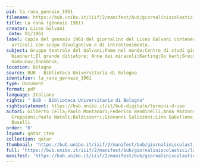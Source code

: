 ```yaml
---
pid: la_rana_gennaio_1961
filename: https://bub.unibo.it/iiif/2/manifest/bub/giornaliniscolastici/larana/jpg/1961.json
title: La rana (gennaio 1961)
creator: Liceo Galvani
_date: 01/1961
label: Copia del gennaio 1961 del giornalino del Liceo Galvani contenente tredici
  articoli con scopo divulgativo e di intrattenimento.
subject: Gruppo teatrale del Galvani;Fame nel mondo;Centro di studi giornalistici;Giovani;quadri;arte;Ernst
  Wiechert;Il grande dittatore; Anna dei miracoli;Karting;Go kart;Greco;Moussorgsky;Boris
  Godounov;Innsbruk;
location: Bologna
source: BUB - Biblioteca Universitaria di Bologna
identifier: la_rana_gennaio_1961
type: Document
format: pdf
language: Italiano
rights: " BUB - Biblioteca Universitaria di Bologna"
rightsstatement: https://bub.unibo.it/it/bub-digitale/termini-d-uso
autori: Gilberto Cella;Paolo Montanari;Federico Bendinelli;Anna Mazzone;Fabrizio Frasnedi;Giuliano
  Gruppioni;Paolo Natali;Baldisserri;Giovanni Salizzoni;Lino Gabellone;Sanro Castellari;Giuliano
  Buselli
order: '0'
layout: qatar_item
collection: qatar
thumbnail: 'https://bub.unibo.it/iiif/2/manifest/bub/giornaliniscolastici/larana/jpg/1961.json'
full: 'https://bub.unibo.it/iiif/2/manifest/bub/giornaliniscolastici/larana/jpg/1961.json'
manifest: 'https://bub.unibo.it/iiif/2/manifest/bub/giornaliniscolastici/larana/jpg/1961.json'
---
```

